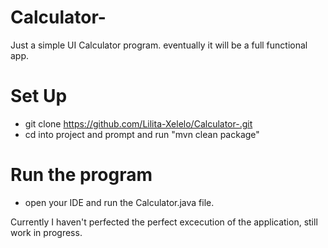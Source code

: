 # Calculator-
Just a simple UI Calculator program.  eventually it will be a full functional app. 
# Set Up
- git clone https://github.com/Lilita-Xelelo/Calculator-.git
- cd into project and prompt and run "mvn clean package"
# Run the program
- open your IDE and run the Calculator.java file.

Currently I haven't perfected the perfect excecution of the application, still work in progress. 
